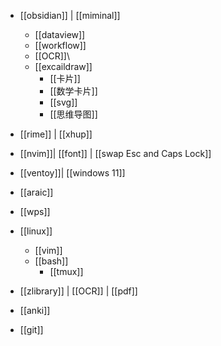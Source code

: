 - [[obsidian]] | [[miminal]]
	- [[dataview]]
	- [[workflow]]
	- [[OCR]]\
	- [[excaildraw]]
		- [[卡片]]
		- [[数学卡片]]
		- [[svg]]
		- [[思维导图]]
		

- [[rime]] | [[xhup]]

- [[nvim]]| [[font]] | [[swap Esc and  Caps Lock]]

- [[ventoy]]| [[windows  11]]

- [[araic]] 

- [[wps]]

- [[linux]]
	- [[vim]]
	- [[bash]]
		- [[tmux]]

- [[zlibrary]] | [[OCR]] | [[pdf]]

- [[anki]] 

- [[git]]